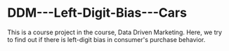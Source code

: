 # DDM---Left-Digit-Bias---Cars
This is a course project in the course, Data Driven Marketing. Here, we try to find out if there is left-digit bias in consumer's purchase behavior.
